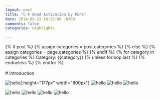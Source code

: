 ```yaml
---
layout: post
title: "C-F Bond Activation by FLPs"
date: 2014-08-22 16:25:06 -0700
comments: false
categories: Highlights

---
```

<div class="post-categories">
  {% if post %}
    {% assign categories = post.categories %}
  {% else %}
    {% assign categories = page.categories %}
  {% endif %}
  {% for category in categories %}
  Category: {{category}}
  {% unless forloop.last %}&nbsp;{% endunless %}
  {% endfor %}
</div>
<br>
# Introduction

![hello](https://dl.dropboxusercontent.com/s/pfby2ubnvx2rjqj/FLP_as_base.png?dl=0){:height="177px" width="800px"}
![hello](https://dl.dropboxusercontent.com/s/t6f8kzpl1hx21oy/FLP_as_base2.png?dl=0)
![hello](https://dl.dropboxusercontent.com/s/wd6ao3ub61k8vov/FLP_as_base3.png?dl=0)
![hello](https://dl.dropboxusercontent.com/s/ark8707nx0uwnoy/FLP_as_base5.jpg?dl=0)

![hello](https://dl.dropboxusercontent.com/s/cjth10mon07dkno/test3.png?dl=0)
![hello](https://dl.dropboxusercontent.com/s/tyhfpl4x6cxn8g7/test4.png?dl=0)
![hello](https://dl.dropboxusercontent.com/s/psf3d5hz29h8ovt/test5.png?dl=0)
![hello](https://dl.dropboxusercontent.com/s/2nh5jsekorq51bb/test6.png?dl=0)

